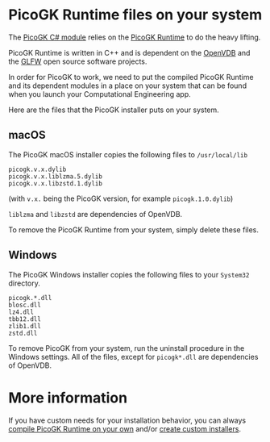 # PicoGK Runtime files on your system

The [PicoGK C# module](https://github.com/leap71/PicoGK) relies on the [PicoGK Runtime](https://github.com/leap71/PicoGKRuntime) to do the heavy lifting. 

PicoGK Runtime is written in C++ and is dependent on the [OpenVDB](https://www.openvdb.org/) and the [GLFW](https://www.glfw.org/) open source software projects.

In order for PicoGK to work, we need to put the compiled PicoGK Runtime and its dependent modules in a place on your system that can be found when you launch your Computational Engineering app.

Here are the files that the PicoGK installer puts on your system.

## macOS

The PicoGK macOS installer copies the following files to `/usr/local/lib`

```
picogk.v.x.dylib
picogk.v.x.liblzma.5.dylib
picogk.v.x.libzstd.1.dylib
```

(with `v.x.` being the PicoGK version, for example `picogk.1.0.dylib`)

`liblzma` and `libzstd` are dependencies of OpenVDB.

To remove the PicoGK Runtime from your system, simply delete these files.

## Windows

The PicoGK Windows installer copies the following files to your `System32` directory.

```
picogk.*.dll
blosc.dll
lz4.dll
tbb12.dll
zlib1.dll
zstd.dll
```

To remove PicoGK from your system, run the uninstall procedure in the Windows settings. All of the files, except for `picogk*.dll` are dependencies of OpenVDB.

# More information

If you have custom needs for your installation behavior, you can always [compile PicoGK Runtime on your own](Compiling_PicoGKRuntime.md) and/or [create custom installers](https://github.com/leap71/PicoGKInstaller).